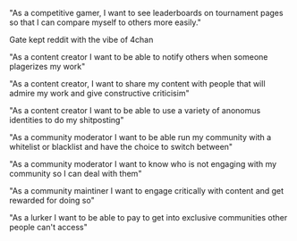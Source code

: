 "As a competitive gamer, I want to see leaderboards on tournament pages so that I can compare myself to others more easily."

Gate kept reddit with the vibe of 4chan

"As a content creator I want to be able to notify others when someone plagerizes my work"

"As a content creator, I want to share my content with people that will admire my work and give constructive criticisim"

"As a content creator I want to be able to use a variety of anonomus identities to do my shitposting"

"As a community moderator I want to be able run my community with a whitelist or blacklist and have the choice to switch between"

"As a community moderator I want to know who is not engaging with my community so I can deal with them"

"As a community maintiner I want to engage critically with content and get rewarded for doing so"

"As a lurker I want to be able to pay to get into exclusive communities other people can't access"